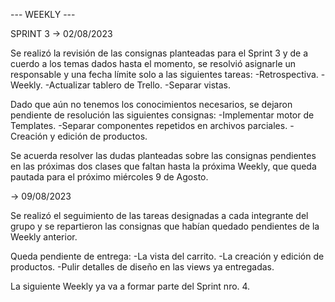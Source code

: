 --- WEEKLY ---


SPRINT 3
-> 02/08/2023

Se realizó la revisión de las consignas planteadas para el Sprint 3 y de a cuerdo a los temas dados hasta el momento, se resolvió asignarle un responsable y una fecha límite solo a las siguientes tareas: 
    -Retrospectiva.
    -Weekly.
    -Actualizar tablero de Trello.
    -Separar vistas.

Dado que aún no tenemos los conocimientos necesarios, se dejaron pendiente de resolución las siguientes consignas:
    -Implementar motor de Templates.
    -Separar componentes repetidos en archivos parciales.
    -Creación y edición de productos.

Se acuerda resolver las dudas planteadas sobre las consignas pendientes en las próximas dos clases que faltan hasta la próxima Weekly, que queda pautada para el próximo miércoles 9 de Agosto.

-> 09/08/2023

Se realizó el seguimiento de las tareas designadas a cada integrante del grupo y se repartieron las consignas que habían quedado pendientes de la Weekly anterior.

Queda pendiente de entrega:
-La vista del carrito.
-La creación y edición de productos.
-Pulir detalles de diseño en las views ya entregadas.

La siguiente Weekly ya va a formar parte del Sprint nro. 4.


